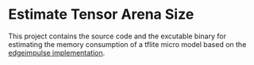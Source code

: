 # Estimate Tensor Arena Size

This project contains the source code and the excutable binary for estimating the memory consumption of a tflite micro model based on the [edgeimpulse implementation](https://github.com/edgeimpulse/tflite-find-arena-size). 